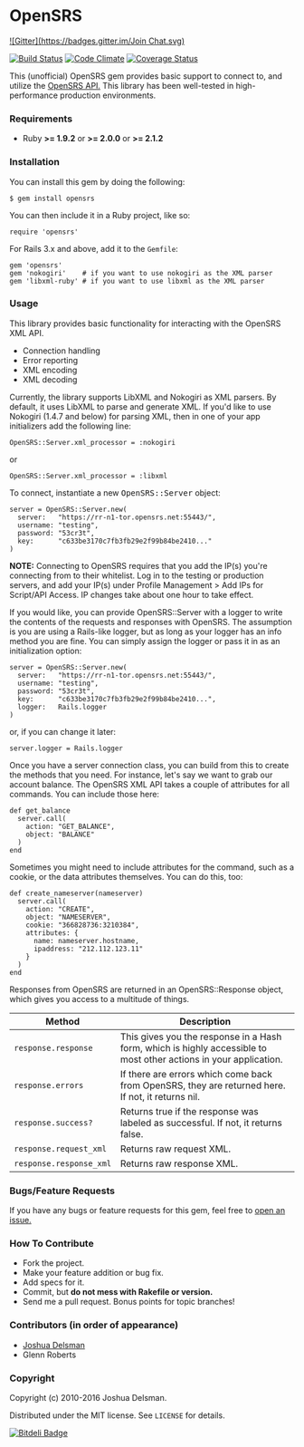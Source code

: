 # OpenSRS

[![Gitter](https://badges.gitter.im/Join Chat.svg)](https://gitter.im/voxxit/opensrs?utm_source=badge&utm_medium=badge&utm_campaign=pr-badge&utm_content=badge)

[![Build Status](https://travis-ci.org/voxxit/opensrs.svg?branch=master)](https://travis-ci.org/voxxit/opensrs)
[![Code Climate](https://codeclimate.com/github/voxxit/opensrs/badges/gpa.svg)](https://codeclimate.com/github/voxxit/opensrs)
[![Coverage Status](https://img.shields.io/coveralls/voxxit/opensrs.svg)](https://coveralls.io/r/voxxit/opensrs)

This (unofficial) OpenSRS gem provides basic support to connect to, and utilize the [OpenSRS API.](http://www.opensrs.com/site/resources/documentation/api) This library has been well-tested in high-performance production
environments.

### Requirements

  * Ruby **>= 1.9.2** or **>= 2.0.0** or **>= 2.1.2**

### Installation

You can install this gem by doing the following:

    $ gem install opensrs

You can then include it in a Ruby project, like so:

    require 'opensrs'

For Rails 3.x and above, add it to the `Gemfile`:

    gem 'opensrs'
    gem 'nokogiri'    # if you want to use nokogiri as the XML parser
    gem 'libxml-ruby' # if you want to use libxml as the XML parser

### Usage

This library provides basic functionality for interacting with the OpenSRS XML API.

- Connection handling
- Error reporting
- XML encoding
- XML decoding

Currently, the library supports LibXML and Nokogiri as XML parsers. By default, it uses LibXML to parse and generate XML. If you'd like to use Nokogiri (1.4.7 and below) for parsing XML, then in one of your app initializers add the following line:

    OpenSRS::Server.xml_processor = :nokogiri

or

    OpenSRS::Server.xml_processor = :libxml

To connect, instantiate a new <tt>OpenSRS::Server</tt> object:

    server = OpenSRS::Server.new(
      server:   "https://rr-n1-tor.opensrs.net:55443/",
      username: "testing",
      password: "53cr3t",
      key:      "c633be3170c7fb3fb29e2f99b84be2410..."
    )

**NOTE:** Connecting to OpenSRS requires that you add the IP(s) you're connecting from to their whitelist. Log in to the testing or production servers, and add your IP(s) under Profile Management > Add IPs for Script/API Access. IP changes take about one hour to take effect.

If you would like, you can provide OpenSRS::Server with a logger to write the contents of the requests and responses
with OpenSRS. The assumption is you are using a Rails-like logger, but as long as your logger has an info method you
are fine. You can simply assign the logger or pass it in as an initialization option:

    server = OpenSRS::Server.new(
      server:   "https://rr-n1-tor.opensrs.net:55443/",
      username: "testing",
      password: "53cr3t",
      key:      "c633be3170c7fb3fb29e2f99b84be2410...",
      logger:   Rails.logger
    )

or, if you can change it later:

    server.logger = Rails.logger

Once you have a server connection class, you can build from this to create the methods that you need. For instance, let's say we want to grab our account balance. The OpenSRS XML API takes a couple of attributes for all commands. You can include those here:

    def get_balance
      server.call(
        action: "GET_BALANCE",
        object: "BALANCE"
      )
    end

Sometimes you might need to include attributes for the command, such as a cookie, or the data attributes themselves. You can do this, too:

    def create_nameserver(nameserver)
      server.call(
        action: "CREATE",
        object: "NAMESERVER",
        cookie: "366828736:3210384",
        attributes: {
          name: nameserver.hostname,
          ipaddress: "212.112.123.11"
        }
      )
    end

Responses from OpenSRS are returned in an OpenSRS::Response object, which gives you access to a multitude of things.

  Method | Description
  ---|---
  `response.response` | This gives you the response in a Hash form, which is highly accessible to most other actions in your application.
  `response.errors` | If there are errors which come back from OpenSRS, they are returned here. If not, it returns nil.
  `response.success?` | Returns true if the response was labeled as successful. If not, it returns false.
  `response.request_xml` | Returns raw request XML.
  `response.response_xml` | Returns raw response XML.

### Bugs/Feature Requests

If you have any bugs or feature requests for this gem, feel free to [open an issue.](http://github.com/voxxit/opensrs/issues/new)

### How To Contribute

  * Fork the project.
  * Make your feature addition or bug fix.
  * Add specs for it.
  * Commit, but **do not mess with Rakefile or version.**
  * Send me a pull request. Bonus points for topic branches!

### Contributors (in order of appearance)

* [Joshua Delsman](http://github.com/voxxit)
* Glenn Roberts

### Copyright

Copyright (c) 2010-2016 Joshua Delsman.

Distributed under the MIT license. See `LICENSE` for details.


[![Bitdeli Badge](https://d2weczhvl823v0.cloudfront.net/voxxit/opensrs/trend.png)](https://bitdeli.com/free "Bitdeli Badge")
